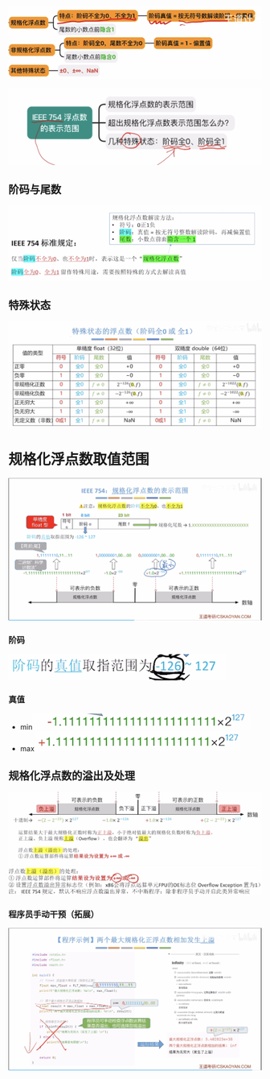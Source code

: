 
![输入图片说明](/imgs/2025-08-04/sNw4ThyuCAuQWHIS.png)

![输入图片说明](/imgs/2025-08-04/t2nPPqHxtfhcbGnP.png)
## 阶码与尾数
![输入图片说明](/imgs/2025-08-04/b0snaP0ItgVyma56.png)

## 特殊状态
![输入图片说明](/imgs/2025-08-04/iNp4zznGvHLWe9VW.png)

# 规格化浮点数取值范围
![输入图片说明](/imgs/2025-08-04/k2GrdW6eQfSZVNsK.png)
### 阶码
![输入图片说明](/imgs/2025-08-04/q6Lx0GOLodjYjYOu.png)
### 真值
- min![输入图片说明](/imgs/2025-08-04/O9cJmVDnQPztG2e2.png)
- max![输入图片说明](/imgs/2025-08-04/CXdu32Wcg0wD84cB.png)




## 规格化浮点数的溢出及处理
![输入图片说明](/imgs/2025-08-04/ApkHWXrcdiZsTt7Z.png)
![输入图片说明](/imgs/2025-08-04/AHCJeMlza07BRCkz.png)

### 程序员手动干预（拓展）
![输入图片说明](/imgs/2025-08-04/PIhCXOIYpUy3ER1f.png)
<!--stackedit_data:
eyJoaXN0b3J5IjpbMTg2MzYyMjE4Ml19
-->